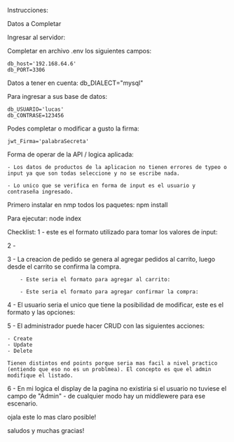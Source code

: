 Instrucciones:

Datos a Completar

Ingresar al servidor:

Completar en archivo .env los siguientes campos: 

    db_host='192.168.64.6'
    db_PORT=3306

Datos a tener en cuenta: 
    db_DIALECT="mysql"

Para ingresar a sus base de datos:

    db_USUARIO='lucas'
    db_CONTRASE=123456

Podes completar o modificar a gusto la firma:

    jwt_Firma='palabraSecreta'

Forma de operar de la API / logica aplicada:

    - Los datos de productos de la aplicacion no tienen errores de typeo o input ya que son todas seleccione y no se escribe nada.

    - Lo unico que se verifica en forma de input es el usuario y contraseña ingresado.

Primero instalar en nmp todos los paquetes: npm install

Para ejecutar: node index

Checklist:
1 - este es el formato utilizado para tomar los valores de input:

2 -


3 - La creacion de pedido se genera al agregar pedidos al carrito, luego desde el carrito se confirma la compra.

        - Este seria el formato para agregar al carrito:
        
        - Este seria el formato para agregar confirmar la compra:
4 - El usuario seria el unico que tiene la posibilidad de modificar, este es el formato y las opciones:

5 - El administrador puede hacer CRUD con las siguientes acciones:

    - Create
    - Update
    - Delete

    Tienen distintos end points porque seria mas facil a nivel practico (entiendo que eso no es un problmea). El concepto es que el admin modifique el listado.

6 - En mi logica el display de la pagina no existiria si el usuario no tuviese el campo de "Admin"
    - de cualquier modo hay un middlewere para ese escenario.


ojala este lo mas claro posible!

saludos y muchas gracias!

